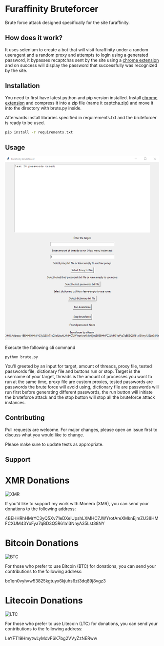 # Furaffinity Bruteforcer

Brute force attack designed specifically for the site furaffinity.

## How does it work?
It uses selenium to create a bot that will visit furaffinity under a random useragent and a random proxy and attempts to login using a generated password, it bypasses recaptchas sent by the site using a [chrome extension](https://chromewebstore.google.com/detail/captcha-solver-auto-hcapt/hlifkpholllijblknnmbfagnkjneagid?hl=en) and on success will display the password that successfully was recognized by the site.

## Installation
You need to first have latest python and pip version installed. Install [chrome extension](https://chromewebstore.google.com/detail/captcha-solver-auto-hcapt/hlifkpholllijblknnmbfagnkjneagid?hl=en) and compress it into a zip file (name it captcha.zip) and move it into  the directory with brute.py inside.

Afterwards install libraries specified in requirements.txt and the bruteforcer is ready to be used.

```bash
pip install -r requirements.txt
```

## Usage
<img src="https://github.com/cobs0n/Furaffinity-Bruteforcer/blob/main/scrnshot.png"> </img>

Execute the following cli command
```
python brute.py
```
You'll greeted by an input for target, amount of threads, proxy file, tested passwords file, dictionary file and buttons run or stop. Target is the username of your target, threads is the amount of processes you want to run at the same time, proxy file are custom proxies, tested passwords are passwords the brute force will avoid using, dictionary file are passwords will run first before generating different passwords, the run button will initiate the bruteforce attack and the stop button will stop all the bruteforce attack instances. 
## Contributing

Pull requests are welcome. For major changes, please open an issue first
to discuss what you would like to change.

Please make sure to update tests as appropriate.

## Support

# XMR Donations
<img src="https://cryptologos.cc/logos/monero-xmr-logo.png?v=032" alt="XMR" width="200"/>

If you'd like to support my work with Monero (XMR), you can send your donations to the following address:

4BEHHRhHMrYC3yQ5Xv71eDXeiUpshLXMHC7JWYrotAreXMknEjmZU38HMFCXUM43YoFya7qBD3Q5R61a13NnyA35Lst38NY

# Bitcoin Donations
<img src="https://cryptologos.cc/logos/bitcoin-btc-logo.png?v=032" alt="BTC" width="200"/>

For those who prefer to use Bitcoin (BTC) for donations, you can send your contributions to the following address:

bc1qn0vyhvw53825kgtuyx6kjuhs6zt3dq89j8vgz3

# Litecoin Donations
<img src="https://cryptologos.cc/logos/litecoin-ltc-logo.png?v=032" alt="LTC" width="200"/>

For those who prefer to use Litecoin (LTC) for donations, you can send your contributions to the following address:

LeYFT19HmytwLyMdvF6K7bg2VVyZzNERww
